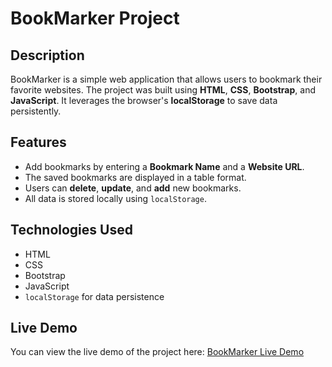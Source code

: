 # BookMarker Project

## Description
BookMarker is a simple web application that allows users to bookmark their favorite websites. The project was built using **HTML**, **CSS**, **Bootstrap**, and **JavaScript**. It leverages the browser's **localStorage** to save data persistently.

## Features
- Add bookmarks by entering a **Bookmark Name** and a **Website URL**.
- The saved bookmarks are displayed in a table format.
- Users can **delete**, **update**, and **add** new bookmarks.
- All data is stored locally using `localStorage`.

## Technologies Used
- HTML
- CSS
- Bootstrap
- JavaScript
- `localStorage` for data persistence

## Live Demo
You can view the live demo of the project here: [BookMarker Live Demo](https://elref7i.github.io/Bookmark/)

